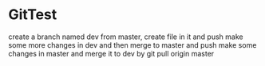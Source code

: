 # GitTest
create a branch named dev from master, create file in it and push
make some more changes in dev and then merge to master and push
make some changes in master and merge it to dev by git pull origin master
